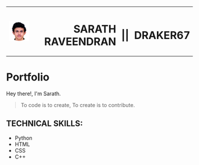 
<table>
  <tr>
    <th><img src="image.gif" width=250 ></th>
    <th><h1 align="right">    SARATH RAVEENDRAN</h1></th>
    <th><h1>||</h1></th>
    <th><h1>DRAKER67</h1></th>
  </tr>

</table>


# Portfolio
Hey there!, I'm Sarath. 

>To code is to create, To create is to contribute.

## TECHNICAL SKILLS:

* Python
* HTML
* CSS
* C++ 

